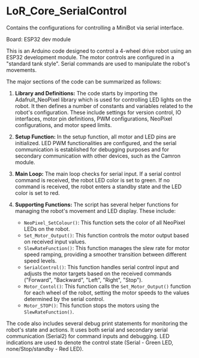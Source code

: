 # LoR_Core_SerialControl
Contains the configurations for controlling a MiniBot via serial interface.

Board: ESP32 dev module

This is an Arduino code designed to control a 4-wheel drive robot using an ESP32 development module. The motor controls are configured in a "standard tank style". Serial commands are used to manipulate the robot's movements.

The major sections of the code can be summarized as follows:

1. **Library and Definitions:** The code starts by importing the Adafruit_NeoPixel library which is used for controlling LED lights on the robot. It then defines a number of constants and variables related to the robot's configuration. These include settings for version control, IO interfaces, motor pin definitions, PWM configurations, NeoPixel configurations, and motor speed limits. 

2. **Setup Function:** In the setup function, all motor and LED pins are initialized. LED PWM functionalities are configured, and the serial communication is established for debugging purposes and for secondary communication with other devices, such as the Camron module.

3. **Main Loop:** The main loop checks for serial input. If a serial control command is received, the robot LED color is set to green. If no command is received, the robot enters a standby state and the LED color is set to red.

4. **Supporting Functions:** The script has several helper functions for managing the robot's movement and LED display. These include:

   - `NeoPixel_SetColour()`: This function sets the color of all NeoPixel LEDs on the robot.
   - `Set_Motor_Output()`: This function controls the motor output based on received input values.
   - `SlewRateFunction()`: This function manages the slew rate for motor speed ramping, providing a smoother transition between different speed levels.
   - `SerialControl()`: This function handles serial control input and adjusts the motor targets based on the received commands ("Forward", "Backward", "Left", "Right", "Stop").
   - `Motor_Contol()`: This function calls the `Set_Motor_Output()` function for each wheel of the robot, setting the motor speeds to the values determined by the serial control.
   - `Motor_STOP()`: This function stops the motors using the `SlewRateFunction()`.
  
The code also includes several debug print statements for monitoring the robot's state and actions. It uses both serial and secondary serial communication (Serial2) for command inputs and debugging. LED indications are used to denote the control state (Serial - Green LED, none/Stop/standby - Red LED).

